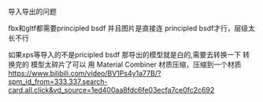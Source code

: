 导入导出的问题


fbx和gltf都需要principled bsdf
并且图片是直接连 principled bsdf才行，层级太长不行

如果xps等导入的不是pricipled bsdf
那导出的模型就是白的,需要去转换一下
转换完的 模型太碎片了可以 用
Material Combiner 材质压缩，压缩到一个材质
https://www.bilibili.com/video/BV1Ps4y1a77B/?spm_id_from=333.337.search-card.all.click&vd_source=1ed400aa8fdc6fe03ecfa7ce0fc2c692
